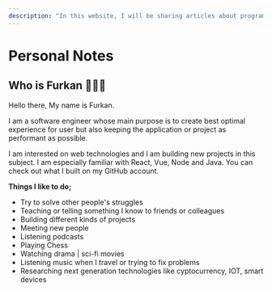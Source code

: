 ```yaml
---
description: "In this website, I will be sharing articles about programming tutorials. If you want to know a little bit about me you can look belove \U0001F607"
---
```


# Personal Notes

## Who is Furkan 👨🏻‍💻

Hello there, My name is Furkan.

I am a software engineer whose main purpose is to create best optimal experience for user but also keeping the application or project as performant as possible.

I am interested on web technologies and I am building new projects in this subject. I am especially familiar with React, Vue, Node and Java. You can check out what I built on my GitHub account. 

**Things I like to do;**

* Try to solve other people's struggles 
* Teaching or telling something I know to friends or colleagues
* Building different kinds of projects 
* Meeting new people 
*  Listening podcasts
* Playing Chess
* Watching drama \| sci-fi movies 
* Listening music when I travel or trying to fix problems 
* Researching next generation technologies like cyptocurrency, IOT, smart devices

